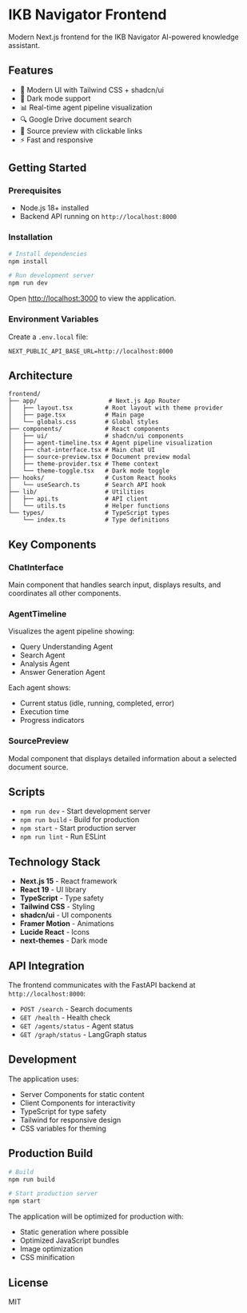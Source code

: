 # IKB Navigator Frontend

Modern Next.js frontend for the IKB Navigator AI-powered knowledge assistant.

## Features

- 🎨 Modern UI with Tailwind CSS + shadcn/ui
- 🌙 Dark mode support
- 📊 Real-time agent pipeline visualization
- 🔍 Google Drive document search
- 📄 Source preview with clickable links
- ⚡ Fast and responsive

## Getting Started

### Prerequisites

- Node.js 18+ installed
- Backend API running on `http://localhost:8000`

### Installation

```bash
# Install dependencies
npm install

# Run development server
npm run dev
```

Open [http://localhost:3000](http://localhost:3000) to view the application.

### Environment Variables

Create a `.env.local` file:

```env
NEXT_PUBLIC_API_BASE_URL=http://localhost:8000
```

## Architecture

```
frontend/
├── app/                    # Next.js App Router
│   ├── layout.tsx         # Root layout with theme provider
│   ├── page.tsx           # Main page
│   └── globals.css        # Global styles
├── components/            # React components
│   ├── ui/                # shadcn/ui components
│   ├── agent-timeline.tsx # Agent pipeline visualization
│   ├── chat-interface.tsx # Main chat UI
│   ├── source-preview.tsx # Document preview modal
│   ├── theme-provider.tsx # Theme context
│   └── theme-toggle.tsx   # Dark mode toggle
├── hooks/                 # Custom React hooks
│   └── useSearch.ts       # Search API hook
├── lib/                   # Utilities
│   ├── api.ts             # API client
│   └── utils.ts           # Helper functions
└── types/                 # TypeScript types
    └── index.ts           # Type definitions
```

## Key Components

### ChatInterface
Main component that handles search input, displays results, and coordinates all other components.

### AgentTimeline
Visualizes the agent pipeline showing:
- Query Understanding Agent
- Search Agent
- Analysis Agent
- Answer Generation Agent

Each agent shows:
- Current status (idle, running, completed, error)
- Execution time
- Progress indicators

### SourcePreview
Modal component that displays detailed information about a selected document source.

## Scripts

- `npm run dev` - Start development server
- `npm run build` - Build for production
- `npm start` - Start production server
- `npm run lint` - Run ESLint

## Technology Stack

- **Next.js 15** - React framework
- **React 19** - UI library
- **TypeScript** - Type safety
- **Tailwind CSS** - Styling
- **shadcn/ui** - UI components
- **Framer Motion** - Animations
- **Lucide React** - Icons
- **next-themes** - Dark mode

## API Integration

The frontend communicates with the FastAPI backend at `http://localhost:8000`:

- `POST /search` - Search documents
- `GET /health` - Health check
- `GET /agents/status` - Agent status
- `GET /graph/status` - LangGraph status

## Development

The application uses:
- Server Components for static content
- Client Components for interactivity
- TypeScript for type safety
- Tailwind for responsive design
- CSS variables for theming

## Production Build

```bash
# Build
npm run build

# Start production server
npm start
```

The application will be optimized for production with:
- Static generation where possible
- Optimized JavaScript bundles
- Image optimization
- CSS minification

## License

MIT
